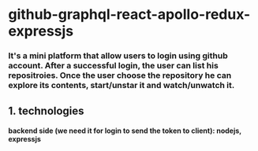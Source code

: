 # github-graphql-react-apollo-redux-expressjs

### It's a mini platform that allow users to login using github account. After a successful login, the user can list his repositroies. Once the user choose the repository he can explore its contents, start/unstar it and watch/unwatch it.

## 1. technologies
#### backend side (we need it for login to send the token to client): nodejs, expressjs 
